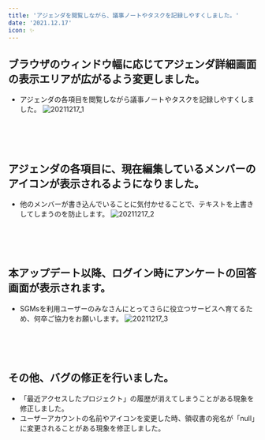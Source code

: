 ```yaml
---
title: 'アジェンダを閲覧しながら、議事ノートやタスクを記録しやすくしました。'
date: '2021.12.17'
icon: ✨
---
```


## ブラウザのウィンドウ幅に応じてアジェンダ詳細画面の表示エリアが広がるよう変更しました。
- アジェンダの各項目を閲覧しながら議事ノートやタスクを記録しやすくしました。
![20211217_1](https://user-images.githubusercontent.com/92074639/146521258-e74c6dc4-6f9e-43c8-8bbf-aeca8a6b36e2.jpg)
<br>
<br>
<br>

## アジェンダの各項目に、現在編集しているメンバーのアイコンが表示されるようになりました。
- 他のメンバーが書き込んでいることに気付かせることで、テキストを上書きしてしまうのを防止します。
![20211217_2](https://user-images.githubusercontent.com/92074639/146521419-a2943f77-47bd-4825-9172-785a83671384.jpg)
<br>
<br>
<br>

## 本アップデート以降、ログイン時にアンケートの回答画面が表示されます。
- SGMsを利用ユーザーのみなさんにとってさらに役立つサービスへ育てるため、何卒ご協力をお願いします。
![20211217_3](https://user-images.githubusercontent.com/92074639/146521531-45602e89-dda1-4658-85c0-0a039ce406dd.jpg)
<br>
<br>
<br>

## その他、バグの修正を行いました。
- 「最近アクセスしたプロジェクト」の履歴が消えてしまうことがある現象を修正しました。
- ユーザーアカウントの名前やアイコンを変更した時、領収書の宛名が「null」に変更されることがある現象を修正しました。
